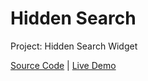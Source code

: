 # Hidden Search

Project: Hidden Search Widget

[Source Code](./README.md) | [Live Demo](https://josephgattuso.github.io/50-projects/hidden-search/index)
